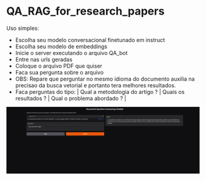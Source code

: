 # QA_RAG_for_research_papers

Uso simples: 

- Escolha seu modelo conversacional finetunado em instruct
- Escolha seu modelo de embeddings 
- Inicie o server executando o arquivo QA_bot 
- Entre nas urls geradas 
- Coloque o arquivo PDF que quiser
- Faca sua pergunta sobre o arquivo
- OBS: Repare que perguntar no mesmo idioma do documento auxilia na precisao da busca vetorial e portanto tera melhores resultados.
- Faca perguntas do tipo: | Qual a metodologia do artigo ? | Quais os resultados ? | Qual o problema abordado ? |

![IMAGE](exemplo.png)
